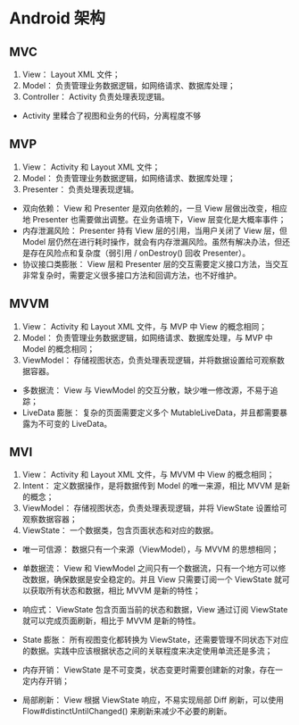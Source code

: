 # Android 架构

## MVC

1. View： Layout XML 文件；
2. Model： 负责管理业务数据逻辑，如网络请求、数据库处理；
3. Controller： Activity 负责处理表现逻辑。

* Activity 里糅合了视图和业务的代码，分离程度不够

## MVP

1. View： Activity 和 Layout XML 文件；
2. Model： 负责管理业务数据逻辑，如网络请求、数据库处理；
3. Presenter： 负责处理表现逻辑。

* 双向依赖： View 和 Presenter 是双向依赖的，一旦 View 层做出改变，相应地 Presenter 也需要做出调整。在业务语境下，View 层变化是大概率事件；
* 内存泄漏风险： Presenter 持有 View 层的引用，当用户关闭了 View 层，但 Model 层仍然在进行耗时操作，就会有内存泄漏风险。虽然有解决办法，但还是存在风险点和复杂度（弱引用 / onDestroy() 回收 Presenter）。
* 协议接口类膨胀： View 层和 Presenter 层的交互需要定义接口方法，当交互非常复杂时，需要定义很多接口方法和回调方法，也不好维护。

## MVVM

1. View： Activity 和 Layout XML 文件，与 MVP 中 View 的概念相同；
2. Model： 负责管理业务数据逻辑，如网络请求、数据库处理，与 MVP 中 Model 的概念相同；
3. ViewModel： 存储视图状态，负责处理表现逻辑，并将数据设置给可观察数据容器。

* 多数据流： View 与 ViewModel 的交互分散，缺少唯一修改源，不易于追踪；
* LiveData 膨胀： 复杂的页面需要定义多个 MutableLiveData，并且都需要暴露为不可变的 LiveData。

## MVI

1. View： Activity 和 Layout XML 文件，与 MVVM 中 View 的概念相同；
2. Intent： 定义数据操作，是将数据传到 Model 的唯一来源，相比 MVVM 是新的概念；
3. ViewModel： 存储视图状态，负责处理表现逻辑，并将 ViewState 设置给可观察数据容器；
4. ViewState： 一个数据类，包含页面状态和对应的数据。

* 唯一可信源： 数据只有一个来源（ViewModel），与 MVVM 的思想相同；
* 单数据流： View 和 ViewModel 之间只有一个数据流，只有一个地方可以修改数据，确保数据是安全稳定的。并且 View 只需要订阅一个 ViewState 就可以获取所有状态和数据，相比 MVVM 是新的特性；
* 响应式： ViewState 包含页面当前的状态和数据，View 通过订阅 ViewState 就可以完成页面刷新，相比于 MVVM 是新的特性。

* State 膨胀： 所有视图变化都转换为 ViewState，还需要管理不同状态下对应的数据。实践中应该根据状态之间的关联程度来决定使用单流还是多流；
* 内存开销： ViewState 是不可变类，状态变更时需要创建新的对象，存在一定内存开销；
* 局部刷新： View 根据 ViewState 响应，不易实现局部 Diff 刷新，可以使用 Flow#distinctUntilChanged() 来刷新来减少不必要的刷新。
